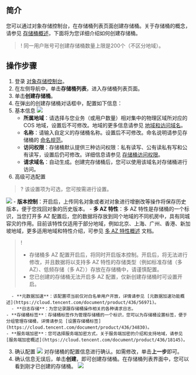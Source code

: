 ## 简介
您可以通过对象存储控制台，在存储桶列表页面创建存储桶。关于存储桶的概念，请参见 [存储桶概述](https://cloud.tencent.com/document/product/436/13312)，下面将为您详细介绍如何创建存储桶。

>! 同一用户账号可创建存储桶数量上限是200个（不区分地域）。
>

## 操作步骤

1. 登录 [对象存储控制台](https://console.cloud.tencent.com/cos5)。
2. 在左侧导航中，单击**存储桶列表**，进入存储桶列表页面。
3. 单击**创建存储桶**。
4. 在弹出的创建存储桶对话框中，配置如下信息：
 1. 基本信息
![](https://qcloudimg.tencent-cloud.cn/raw/159e17da5226d6fe9f26d9533ddac64e.png)
	 - **所属地域**：请选择与您业务（或用户数量）相对集中的物理区域所对应的 COS 地域，设置后不可修改。地域的更多信息请参见 [地域和访问域名](https://cloud.tencent.com/document/product/436/6224)。
	 - **名称**：请输入自定义的存储桶名称。设置后不可修改。命名说明请参见存储桶的 [命名规范](https://cloud.tencent.com/document/product/436/13312#.E5.AD.98.E5.82.A8.E6.A1.B6.E5.91.BD.E5.90.8D.E8.A7.84.E8.8C.83)。
	 - **访问权限**：存储桶默认提供三种访问权限：私有读写、公有读私有写和公有读写，设置后仍可修改。详细信息请参见 [存储桶访问权限](https://cloud.tencent.com/document/product/436/13315)。
	 - **请求域名**：自动生成。创建完存储桶后，您可以使用该域名对存储桶进行访问。
 2. 高级可选配置
>? 该设置项为可选，您可按需进行设置。
>
![](https://qcloudimg.tencent-cloud.cn/raw/b21770568b9aacee3784963b0678d1e9.png)
    - **版本控制**：开启后，上传同名对象或者对对象进行增删改等操作将保存历史版本，便于您找回对象的历史版本。
    - **多 AZ 特性**：多 AZ 特性是存储桶的一个标识，当您打开多 AZ 配置后，您的数据将存放到同个地域的不同机房中，具有同城容灾的作用。目前该特性仅适用于部分地域，例如北京、上海、广州、香港、新加坡地域，更多适用地域和特性介绍，可参见 [多 AZ 特性概述](https://cloud.tencent.com/document/product/436/40548) 文档。
>!
>- 存储桶多 AZ 配置开启后，将同时开启版本控制。开启后，将无法进行修改，并且数据将以支持多 AZ 特性的存储类型（例如标准存储（多 AZ）、低频存储（多 AZ））存放在存储桶中，请谨慎配置。
>- 您已创建的存储桶无法开启多 AZ 配置，仅新创建存储桶时可设置开启。
>
	  - **元数据加速**：该配置项当前仅对白名单用户开放，详情请参见 [元数据加速功能概述](https://cloud.tencent.com/document/product/436/56971)。
	  - **日志存储**：为您记录跟存储桶操作相关的各种请求日志。
  	- **存储桶标签**：存储桶标签作为管理存储桶的一个标识，您可以为存储桶设置标签，便于分组管理存储桶，详情请参见 [设置存储桶标签](https://cloud.tencent.com/document/product/436/34830)。
  	- **服务端加密**：您可选择服务端加密方式，关于服务端加密的介绍和支持地域，请参见 [服务端加密概述](https://cloud.tencent.com/document/product/436/18145)。
 3. 确认配置
![](https://qcloudimg.tencent-cloud.cn/raw/7c90a5644a4f30f4db3a65e519fcc1f1.png)
对存储桶的配置信息进行确认。如需修改，单击**上一步**即可。
5. 确认信息无误后，单击**创建**，即可创建存储桶。在存储桶列表界面中，您可以看到刚才已创建的存储桶。
![](https://qcloudimg.tencent-cloud.cn/raw/faec5b3e394dc19453d11466ff7cc394.png)

